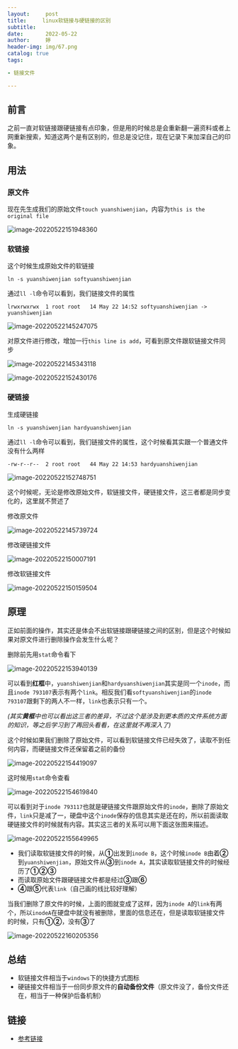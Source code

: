 ```yaml
---
layout:     post   				   
title:     linux软链接与硬链接的区别			
subtitle:  
date:       2022-05-22				
author:     婷                               
header-img: img/67.png 	
catalog: true 						
tags:								

- 链接文件

---
```




## 前言

之前一直对软链接跟硬链接有点印象，但是用的时候总是会重新翻一遍资料或者上网重新搜索，知道这两个是有区别的，但总是没记住，现在记录下来加深自己的印象。



## 用法

### 原文件

现在先生成我们的原始文件`touch yuanshiwenjian`，内容为`this is the original file`

![image-20220522151948360](https://raw.githubusercontent.com/copyright1999/image-typora-markdown/main/lianjiewenjian/image-20220522151948360.png)



### 软链接

这个时候生成原始文件的软链接

```shell
ln -s yuanshiwenjian softyuanshiwenjian
```

通过`ll -l`命令可以看到，我们链接文件的属性

```shell
lrwxrwxrwx  1 root root   14 May 22 14:52 softyuanshiwenjian -> yuanshiwenjian
```

![image-20220522145247075](https://raw.githubusercontent.com/copyright1999/image-typora-markdown/main/lianjiewenjian/image-20220522145247075.png)



对原文件进行修改，增加一行`this line is add`，可看到原文件跟软链接文件同步

![image-20220522145343118](https://raw.githubusercontent.com/copyright1999/image-typora-markdown/main/lianjiewenjian/image-20220522145343118.png)



![image-20220522152430176](https://raw.githubusercontent.com/copyright1999/image-typora-markdown/main/lianjiewenjian/image-20220522152430176.png)



### 硬链接

生成硬链接

```shell
ln -s yuanshiwenjian hardyuanshiwenjian
```

通过`ll -l`命令可以看到，我们链接文件的属性，这个时候看其实跟一个普通文件没有什么两样

```shell
-rw-r--r--  2 root root   44 May 22 14:53 hardyuanshiwenjian
```



![image-20220522152748751](https://raw.githubusercontent.com/copyright1999/image-typora-markdown/main/lianjiewenjian/image-20220522152748751.png)



这个时候呢，无论是修改原始文件，软链接文件，硬链接文件，这三者都是同步变化的，这里就不赘述了

修改原文件

![image-20220522145739724](https://raw.githubusercontent.com/copyright1999/image-typora-markdown/main/lianjiewenjian/image-20220522145739724.png)



修改硬链接文件

![image-20220522150007191](https://raw.githubusercontent.com/copyright1999/image-typora-markdown/main/lianjiewenjian/image-20220522150007191.png)



修改软链接文件

![image-20220522150159504](https://raw.githubusercontent.com/copyright1999/image-typora-markdown/main/lianjiewenjian/image-20220522150159504.png)







## 原理

正如前面的操作，其实还是体会不出软链接跟硬链接之间的区别，但是这个时候如果对原文件进行删除操作会发生什么呢？

删除前先用`stat`命令看下

![image-20220522153940139](https://raw.githubusercontent.com/copyright1999/image-typora-markdown/main/lianjiewenjian/image-20220522153940139.png)

可以看到**红框**中，`yuanshiwenjian`和`hardyuanshiwenjian`其实是同一个`inode`，而且`inode 793107`表示有两个`link`。相反我们看`softyuanshiwenjian`的`inode 793107`跟剩下的两人不一样，`link`也表示只有一个。

*(其实**黄框**中也可以看出这三者的差异，不过这个是涉及到更本质的文件系统方面的知识，等之后学习到了再回头看看，在这里就不再深入了)*



这个时候如果我们删除了原始文件，可以看到软链接文件已经失效了，读取不到任何内容，而硬链接文件还保留着之前的备份

![image-20220522154419097](https://raw.githubusercontent.com/copyright1999/image-typora-markdown/main/lianjiewenjian/image-20220522154419097.png)

这时候用`stat`命令查看

![image-20220522154619840](https://raw.githubusercontent.com/copyright1999/image-typora-markdown/main/lianjiewenjian/image-20220522154619840.png)

可以看到对于`inode 793117`也就是硬链接文件跟原始文件的`inode`，删除了原始文件，`link`只是减了一，硬盘中这个`inode`保存的信息其实是还在的，所以前面读取硬链接文件的时候就有内容。其实这三者的关系可以用下面这张图来描述。

![image-20220522155649965](https://raw.githubusercontent.com/copyright1999/image-typora-markdown/main/lianjiewenjian/image-20220522155649965.png)

- 我们读取软链接文件的时候，从**①**出发到`inode B`，这个时候`inode B`由着**②**到`yuanshiwenjian`，原始文件从**③**到`inode A`，其实读取软链接文件的时候经历了**①②③**
- 而读取原始文件跟硬链接文件都是经过**③**跟**⑥**
- **④**跟**⑤**代表`link`（自己画的线比较好理解）





当我们删除了原文件的时候，上面的图就变成了这样，因为`inode A`的`link`有两个，所以`inodeA`在硬盘中就没有被删除，里面的信息还在，但是读取软链接文件的时候，只有**①②**，没有**③**了

![image-20220522160205356](https://raw.githubusercontent.com/copyright1999/image-typora-markdown/main/lianjiewenjian/image-20220522160205356.png)





## 总结

- 软链接文件相当于`windows`下的快捷方式图标
- 硬链接文件相当于一份同步原文件的**自动备份文件**（原文件没了，备份文件还在，相当于一种保护后备机制）



## 链接

- [参考链接](https://www.bilibili.com/video/BV1kq4y1Z7Df?p=33)

